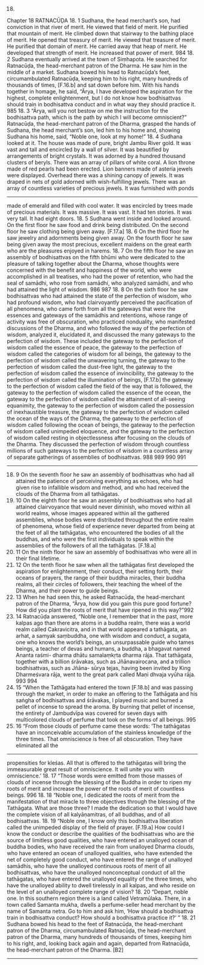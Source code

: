 18.
Chapter 18
RATNACŪḌA
18. 1
Sudhana, the head merchant’s son, had conviction in that river of merit. He
viewed that field of merit. He purified that mountain
 of merit. He climbed
down that stairway to the bathing place of merit. He opened that treasury of
merit. He viewed that treasure of merit. He purified that domain of merit. He
carried away that heap of merit. He developed that strength of merit. He
increased that power of merit.
984
18. 2
Sudhana eventually arrived at the town of Siṃhapota. He searched for
Ratnacūḍa, the head-merchant patron of the Dharma. He saw him in the
middle of a market.
 Sudhana bowed his head to Ratnacūḍa’s feet,
circumambulated Ratnacūḍa, keeping him to his right, many hundreds of
thousands of times, [F.16.b] and sat down before him. With his hands
together in homage, he said, “Ārya, I have developed the aspiration for the
highest, complete enlightenment, but I do not know how bodhisattvas
should train in bodhisattva conduct and in what way they should practice it.
985
18. 3
“Ārya, will you not bestow on me the instruction for the bodhisattva path,
which is the path by which I will become omniscient?”
Ratnacūḍa, the head-merchant patron of the Dharma, grasped the hands
of Sudhana, the head merchant’s son, led him to his home and, showing
Sudhana his home, said, “Noble one, look at my home!”
18. 4
Sudhana looked at it. The house was made of pure, bright Jambu River
gold. It was vast and tall and encircled by a wall of silver. It was beautified
by arrangements of bright crystals. It was adorned by a hundred thousand
clusters of beryls. There was an array of pillars of white coral. A lion throne
made of red pearls had been erected. Lion banners made of asteria jewels
were displayed. Overhead there was a shining canopy of jewels. It was
draped in nets of gold adorned with wish-fulfilling jewels. There was an
array of countless varieties of precious jewels. It was furnished with ponds


---

made of emerald and filled with cool water. It was encircled by trees made of
precious materials. It was massive. It was vast. It had ten stories. It was very
tall. It had eight doors.
18. 5
Sudhana went inside and looked around.
On the first floor he saw food and drink being distributed.
On the second floor he saw clothing being given away. [F.17.a]
18. 6
On the third floor he saw jewelry and adornments being given away.
On the fourth floor he saw being given away the most precious, excellent
maidens on the great earth who are the pleasures enjoyed in harems.
18. 7
On the fifth floor he saw an assembly of bodhisattvas on the fifth bhūmi
who were dedicated to the pleasure of talking together
 about the Dharma,
whose thoughts were concerned with the benefit and happiness of the
world, who were accomplished in all treatises, who had the power of
retention, who had the seal
 of samādhi, who rose from samādhi, who
analyzed samādhi, and who had attained the light of wisdom.
986
987
18. 8
On the sixth floor he saw bodhisattvas who had attained the state of the
perfection of wisdom, who had profound wisdom, who had clairvoyantly
perceived the pacification of all phenomena, who came forth from all the
gateways that were the essences and gateways of the samādhis and
retentions,
 whose range of activity was free of obscuration, who practiced
nonduality, who manifested discussions of the Dharma, and who followed
the way of the perfection of wisdom, analyzed it, elucidated it, and discussed
the many gateways to the perfection of wisdom. These included the gateway
to the perfection of wisdom called the essence of peace, the gateway to the
perfection of wisdom called the categories of wisdom for all beings, the gateway
to the perfection of wisdom called the unwavering turning, the gateway to the
perfection of wisdom called the dust-free light, the gateway to the perfection of
wisdom called the essence
 of invincibility, the gateway to the perfection of
wisdom called the illumination of beings,
 [F.17.b] the gateway to the
perfection of wisdom called the field of the way that is followed, the gateway to
the perfection of wisdom called the essence of the ocean,
 the gateway to the
perfection of wisdom called the attainment of all-seeing equanimity, the gateway
to the perfection of wisdom called the possession of inexhaustible treasure, the
gateway to the perfection of wisdom called the ocean of the ways of the Dharma,
the gateway to the perfection of wisdom called following the ocean of beings, the
gateway to the perfection of wisdom called unimpeded eloquence, and the
gateway to the perfection of wisdom called resting in objectlessness after
focusing on the clouds of the Dharma. They discussed the perfection of wisdom
through countless millions of such gateways to the perfection of wisdom in a
countless array of separate gatherings of assemblies of bodhisattvas.
988
989
990
991


---

18. 9
On the seventh floor he saw an assembly of bodhisattvas who had all
attained the patience of perceiving everything as echoes, who had given rise
to infallible wisdom and method, and who had received the clouds of the
Dharma from all tathāgatas.
18. 10
On the eighth floor he saw an assembly of bodhisattvas who had all
attained clairvoyance that would never diminish, who moved within all
world realms, whose images appeared within all the gathered assemblies,
whose bodies were distributed throughout the entire realm of phenomena,
whose field of experience never departed from being at the feet of all the
tathāgatas, who encountered the bodies of all the buddhas, and who were
the first individuals to speak within the assemblies of the followers of all the
tathāgatas. [F.18.a]
18. 11
On the ninth floor he saw an assembly of bodhisattvas who were all in
their final lifetime.
18. 12
On the tenth floor he saw when all the tathāgatas first developed the
aspiration for enlightenment, their conduct, their setting forth, their oceans
of prayers, the range of their buddha miracles, their buddha realms, all their
circles of followers, their teaching the wheel of the Dharma, and their power
to guide beings.
18. 13
When he had seen this, he asked Ratnacūḍa, the head-merchant patron of
the Dharma, “Ārya, how did you gain this pure good fortune? How did you
plant the roots of merit that have ripened in this way?”992
18. 14
Ratnacūḍa answered, “Noble one, I remember that in the past, more
kalpas ago than there are atoms in a buddha realm, there was a world realm
called Cakravicitra, and in that world appeared a tathāgata, an arhat, a
samyak saṃbuddha, one with wisdom and conduct,
 a sugata, one who
knows the world’s beings, an unsurpassable guide who tames beings, a
teacher of devas and humans, a buddha, a bhagavat named Ananta raśmi-
dharma dhātu samalaṃkṛta dharma rāja. That tathāgata, together with a billion
śrāvakas, such as Jñānavairocana, and a trillion bodhisattvas, such as Jñāna-
sūrya tejas, having been invited by King Dharmeśvara rāja, went to the great
park called Maṇi dhvaja vyūha rāja.
993
994
18. 15
“When the Tathāgata had entered the town [F.18.b] and was passing
through the market, in order to make an offering to the Tathāgata and his
saṅgha of bodhisattvas and śrāvakas, I played music and burned a pellet of
incense to spread the aroma. By burning that pellet of incense, the entirety of
Jambudvīpa was covered for seven days with multicolored clouds
 of
perfume that took on the forms of all beings.
995
18. 16
“From those clouds of perfume came these words: ‘The tathāgatas have an
inconceivable accumulation of the stainless knowledge of the three times.
That omniscience is free of all obscuration. They have eliminated all the


---

propensities for kleśas. All that is offered to the tathāgatas will bring the
immeasurable great result of omniscience. It will unite you with
omniscience.’
18. 17
“Those words were emitted from those masses of clouds of incense
through the blessing of the Buddha in order to ripen my roots of merit and
increase the power of the roots of merit of countless
 beings.
996
18. 18
“Noble one, I dedicated the roots of merit from the manifestation of that
miracle to three objectives through the blessing of the Tathāgata. What are
those three? I made the dedication so that I would have the complete vision
of all kalyāṇamitras, of all buddhas, and of all bodhisattvas.
18. 19
“Noble one, I know only this bodhisattva liberation called the unimpeded
display of the field of prayer. [F.19.a] How could I know the conduct or describe
the qualities of the bodhisattvas who are the source of limitless good
qualities, who have entered an unalloyed ocean of buddha bodies, who have
received the rain from unalloyed Dharma clouds, who have entered an ocean
of unalloyed qualities, who have extended the net of completely good
conduct, who have entered the range of unalloyed samādhis, who have the
unalloyed continuous roots of merit of all bodhisattvas, who have the
unalloyed nonconceptual conduct of all the tathāgatas, who have entered
the unalloyed equality of the three times, who have the unalloyed ability to
dwell tirelessly in all kalpas, and who reside on the level of an unalloyed
complete range of vision?
18. 20
“Depart, noble one. In this southern region there is a land called
Vetramūlaka. There, in a town called Samanta mukha, dwells a perfume-seller
head merchant by the name of Samanta netra. Go to him and ask him, ‘How
should a bodhisattva train in bodhisattva conduct? How should a
bodhisattva practice it?’ ”
18. 21
Sudhana bowed his head to the feet of Ratnacūḍa, the head-merchant
patron of the Dharma, circumambulated Ratnacūḍa, the head-merchant
patron of the Dharma, many hundreds of thousands of times, keeping him to
his right, and, looking back again and again, departed from Ratnacūḍa, the
head-merchant patron of the Dharma. [B2]


---